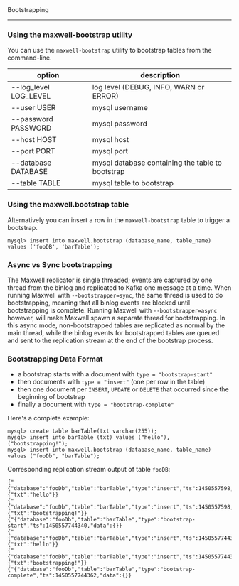 <div class="content-title">Bootstrapping</div>

***

### Using the maxwell-bootstrap utility

You can use the `maxwell-bootstrap` utility to bootstrap tables from the command-line.

option                                        | description
--------------------------------------------- | -----------
--log_level LOG_LEVEL                         | log level (DEBUG, INFO, WARN or ERROR)
--user USER                                   | mysql username
--password PASSWORD                           | mysql password
--host HOST                                   | mysql host
--port PORT                                   | mysql port
--database DATABASE                           | mysql database containing the table to bootstrap
--table TABLE                                 | mysql table to bootstrap

### Using the maxwell.bootstrap table

Alternatively you can insert a row in the `maxwell-bootstrap` table to trigger a bootstrap.

```
mysql> insert into maxwell.bootstrap (database_name, table_name) values ('fooDB', 'barTable');
```

### Async vs Sync bootstrapping

The Maxwell replicator is single threaded; events are captured by one thread from the binlog and replicated to Kafka one message at a time.
When running Maxwell with `--bootstrapper=sync`, the same thread is used to do bootstrapping, meaning that all binlog events are blocked until bootstrapping is complete.
Running Maxwell with `--bootstrapper=async` however, will make Maxwell spawn a separate thread for bootstrapping.
In this async mode, non-bootstrapped tables are replicated as normal by the main thread, while the binlog events for bootstrapped tables are queued and sent to the replication stream at the end of the bootstrap process.

### Bootstrapping Data Format

* a bootstrap starts with a document with `type = "bootstrap-start"`
* then documents with `type = "insert"` (one per row in the table)
* then one document per `INSERT`, `UPDATE` or `DELETE` that occurred since the beginning of bootstrap
* finally a document with `type = "bootstrap-complete"`

Here's a complete example:
```
mysql> create table barTable(txt varchar(255));
mysql> insert into barTable (txt) values ("hello"), ("bootstrapping!");
mysql> insert into maxwell.bootstrap (database_name, table_name) values ("fooDb", "barTable");
```
Corresponding replication stream output of table `fooDB`:
```
{"{"database":"fooDb","table":"barTable","type":"insert","ts":1450557598,"xid":13561,"data":{"txt":"hello"}}
{"{"database":"fooDb","table":"barTable","type":"insert","ts":1450557598,"xid":13561,"data":{"txt":"bootstrapping!"}}
{"{"database":"fooDb","table":"barTable","type":"bootstrap-start","ts":1450557744340,"data":{}}
{"{"database":"fooDb","table":"barTable","type":"insert","ts":1450557744355,"data":{"txt":"hello"}}
{"{"database":"fooDb","table":"barTable","type":"insert","ts":1450557744356,"data":{"txt":"bootstrapping!"}}
{"{"database":"fooDb","table":"barTable","type":"bootstrap-complete","ts":1450557744362,"data":{}}
```

<script>
  jQuery(document).ready(function () {
    jQuery("table").addClass("table table-condensed table-bordered table-hover");
  });
</script>
